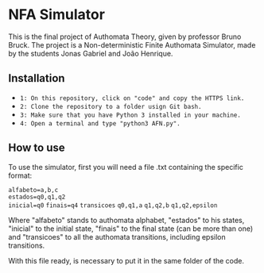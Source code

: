 # NFA Simulator
This is the final project of Authomata Theory, given by professor Bruno Bruck. The project is a Non-deterministic Finite Authomata Simulator, made by the students Jonas Gabriel and João Henrique.

## Installation
- `1: On this repository, click on "code" and copy the HTTPS link.`
- `2: Clone the repository to a folder usign Git bash.`
- `3: Make sure that you have Python 3 installed in your machine.`
- `4: Open a terminal and type "python3 AFN.py".`

## How to use
To use the simulator, first you will need a file .txt containing the specific format:

  `alfabeto=a,b,c`\
  `estados=q0,q1,q2`\
  `inicial=q0`
  `finais=q4`
  `transicoes`
  `q0,q1,a`
  `q1,q2,b`
  `q1,q2,epsilon`
   
Where "alfabeto" stands to authomata alphabet, "estados" to his states, "inicial" to the initial state, "finais" to the final state (can be more than one) and "transicoes" to all the authomata transitions, including epsilon transitions.

With this file ready, is necessary to put it in the same folder of the code.
